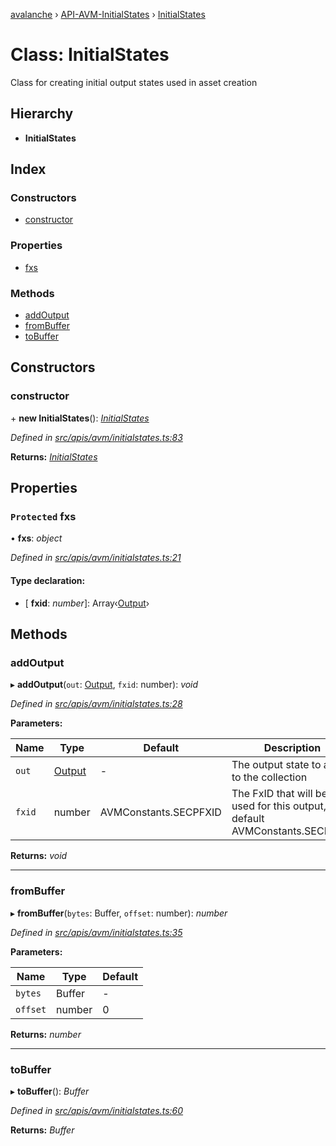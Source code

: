 [avalanche](../README.md) › [API-AVM-InitialStates](../modules/api_avm_initialstates.md) › [InitialStates](api_avm_initialstates.initialstates.md)

# Class: InitialStates

Class for creating initial output states used in asset creation

## Hierarchy

* **InitialStates**

## Index

### Constructors

* [constructor](api_avm_initialstates.initialstates.md#constructor)

### Properties

* [fxs](api_avm_initialstates.initialstates.md#protected-fxs)

### Methods

* [addOutput](api_avm_initialstates.initialstates.md#addoutput)
* [fromBuffer](api_avm_initialstates.initialstates.md#frombuffer)
* [toBuffer](api_avm_initialstates.initialstates.md#tobuffer)

## Constructors

###  constructor

\+ **new InitialStates**(): *[InitialStates](api_avm_initialstates.initialstates.md)*

*Defined in [src/apis/avm/initialstates.ts:83](https://github.com/ava-labs/avalanchejs/blob/a2feb77/src/apis/avm/initialstates.ts#L83)*

**Returns:** *[InitialStates](api_avm_initialstates.initialstates.md)*

## Properties

### `Protected` fxs

• **fxs**: *object*

*Defined in [src/apis/avm/initialstates.ts:21](https://github.com/ava-labs/avalanchejs/blob/a2feb77/src/apis/avm/initialstates.ts#L21)*

#### Type declaration:

* \[ **fxid**: *number*\]: Array‹[Output](common_output.output.md)›

## Methods

###  addOutput

▸ **addOutput**(`out`: [Output](common_output.output.md), `fxid`: number): *void*

*Defined in [src/apis/avm/initialstates.ts:28](https://github.com/ava-labs/avalanchejs/blob/a2feb77/src/apis/avm/initialstates.ts#L28)*

**Parameters:**

Name | Type | Default | Description |
------ | ------ | ------ | ------ |
`out` | [Output](common_output.output.md) | - | The output state to add to the collection |
`fxid` | number | AVMConstants.SECPFXID | The FxID that will be used for this output, default AVMConstants.SECPFXID  |

**Returns:** *void*

___

###  fromBuffer

▸ **fromBuffer**(`bytes`: Buffer, `offset`: number): *number*

*Defined in [src/apis/avm/initialstates.ts:35](https://github.com/ava-labs/avalanchejs/blob/a2feb77/src/apis/avm/initialstates.ts#L35)*

**Parameters:**

Name | Type | Default |
------ | ------ | ------ |
`bytes` | Buffer | - |
`offset` | number | 0 |

**Returns:** *number*

___

###  toBuffer

▸ **toBuffer**(): *Buffer*

*Defined in [src/apis/avm/initialstates.ts:60](https://github.com/ava-labs/avalanchejs/blob/a2feb77/src/apis/avm/initialstates.ts#L60)*

**Returns:** *Buffer*
